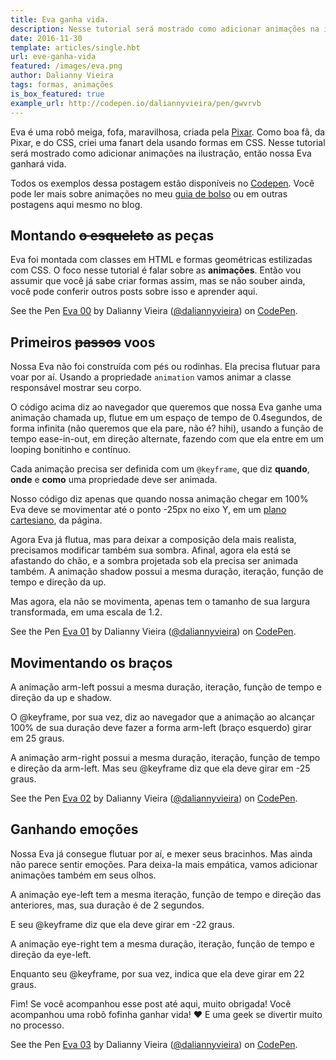 ```yaml
---
title: Eva ganha vida.
description: Nesse tutorial será mostrado como adicionar animações na ilustração, então nossa Eva ganhará vida.
date: 2016-11-30
template: articles/single.hbt
url: eve-ganha-vida
featured: /images/eva.png
author: Dalianny Vieira
tags: formas, animações
is_box_featured: true
example_url: http://codepen.io/daliannyvieira/pen/gwvrvb
---
```


Eva é uma robô meiga, fofa, maravilhosa, criada pela [Pixar](https://pt.wikipedia.org/wiki/WALL%C2%B7E). Como boa fã, da Pixar, e do CSS, criei uma fanart dela usando formas em CSS.
Nesse tutorial será mostrado como adicionar animações na ilustração, então nossa Eva ganhará vida.

Todos os exemplos dessa postagem estão disponíveis no [Codepen](http://codepen.io/collection/XmZvqo/).
Você pode ler mais sobre animações no meu [guia de bolso](https://github.com/daliannyvieira/css-animations-pocket-guide) ou em outras postagens aqui mesmo no blog.

## Montando ~~o esqueleto~~ as peças

Eva foi montada com classes em HTML e formas geométricas estilizadas com CSS. O foco nesse tutorial é falar sobre as **animações**. Então vou assumir que você já sabe criar formas assim, mas se não souber ainda, você pode conferir outros posts sobre isso e aprender aqui.

<p data-height="400" data-theme-id="0" data-slug-hash="amqNZV" data-default-tab="css,result" data-user="daliannyvieira" data-embed-version="2" data-pen-title="Eva 00" class="codepen">See the Pen <a href="http://codepen.io/daliannyvieira/pen/amqNZV/">Eva 00</a> by Dalianny Vieira (<a href="http://codepen.io/daliannyvieira">@daliannyvieira</a>) on <a href="http://codepen.io">CodePen</a>.</p>
<script async src="https://production-assets.codepen.io/assets/embed/ei.js"></script>

## Primeiros ~~passos~~ voos

Nossa Eva não foi construída com pés ou rodinhas. Ela precisa flutuar para voar por aí. Usando a propriedade `animation` vamos animar a classe responsável mostrar seu corpo.

<script src="https://gist.github.com/clovisdasilvaneto/73de6a007ee4ec2311e9ee2406272c6f.js"></script>

O código acima diz ao navegador que queremos que nossa Eva ganhe uma animação chamada up, flutue em um espaço de tempo de 0.4segundos, de forma infinita (não queremos que ela pare, não é? hihi), usando a função de tempo ease-in-out, em direção alternate, fazendo com que ela entre em um looping bonitinho e contínuo.

Cada animação precisa ser definida com um `@keyframe`, que diz **quando**, **onde** e **como** uma propriedade deve ser animada.

<script src="https://gist.github.com/clovisdasilvaneto/e8ad28572d2218d8ab851a6bf7935bf9.js"></script>

Nosso código diz apenas que quando nossa animação chegar em 100% Eva deve se movimentar até o ponto -25px no eixo Y, em um [plano cartesiano](http://brasilescola.uol.com.br/matematica/plano-cartesiano.htm]), da página.  

Agora Eva já flutua, mas para deixar a composição dela mais realista, precisamos modificar também sua sombra. Afinal, agora ela está se afastando do chão, e a sombra projetada sob ela precisa ser animada também. A animação shadow possui a mesma duração, iteração, função de tempo e direção da up.

<script src="https://gist.github.com/clovisdasilvaneto/3111baf8a9456fc542daf78110e04bef.js"></script>

Mas agora, ela não se movimenta, apenas tem o tamanho de sua largura transformada, em uma escala de 1.2.

<script src="https://gist.github.com/clovisdasilvaneto/925726a0eac0fc3a46ddc63dd299ad60.js"></script>

<p data-height="400" data-theme-id="0" data-slug-hash="KgQrNN" data-default-tab="css,result" data-user="daliannyvieira" data-embed-version="2" data-pen-title="Eva 01" class="codepen">See the Pen <a href="http://codepen.io/daliannyvieira/pen/KgQrNN/">Eva 01</a> by Dalianny Vieira (<a href="http://codepen.io/daliannyvieira">@daliannyvieira</a>) on <a href="http://codepen.io">CodePen</a>.</p>
<script async src="https://production-assets.codepen.io/assets/embed/ei.js"></script>

## Movimentando os braços

A animação arm-left possui a mesma duração, iteração, função de tempo e direção da up e shadow.

<script src="https://gist.github.com/clovisdasilvaneto/23b66f0151bb71574103374d74f83255.js"></script>

O @keyframe, por sua vez, diz ao navegador que a animação ao alcançar 100% de sua duração deve fazer a forma arm-left (braço esquerdo) girar em 25 graus.

<script src="https://gist.github.com/clovisdasilvaneto/dd15f0172ee960c8a9cb0d9e92579190.js"></script>

A animação arm-right possui a mesma duração, iteração, função de tempo e direção da arm-left. Mas seu @keyframe diz que ela deve girar em -25 graus.

<script src="https://gist.github.com/clovisdasilvaneto/a3ac2732b92d66c636854c2c880afea2.js"></script>

<p data-height="400" data-theme-id="0" data-slug-hash="EgQykE" data-default-tab="css,result" data-user="daliannyvieira" data-embed-version="2" data-pen-title="Eva 02" class="codepen">See the Pen <a href="http://codepen.io/daliannyvieira/pen/EgQykE/">Eva 02</a> by Dalianny Vieira (<a href="http://codepen.io/daliannyvieira">@daliannyvieira</a>) on <a href="http://codepen.io">CodePen</a>.</p>
<script async src="https://production-assets.codepen.io/assets/embed/ei.js"></script>

## Ganhando emoções

Nossa Eva já consegue flutuar por aí, e mexer seus bracinhos. Mas ainda não parece sentir emoções. Para deixa-la mais empática, vamos adicionar animações também em seus olhos.

A animação eye-left tem a mesma iteração, função de tempo e direção das anteriores, mas, sua duração é de 2 segundos.

<script src="https://gist.github.com/clovisdasilvaneto/f4d90c56f5e2955a17a5cc77bcbb5a3d.js"></script>

E seu @keyframe diz que ela deve girar em -22 graus.

<script src="https://gist.github.com/clovisdasilvaneto/88211b4edf368e8c462017ecc7652830.js"></script>

A animação eye-right tem a mesma duração, iteração, função de tempo e direção da eye-left.

<script src="https://gist.github.com/clovisdasilvaneto/1dbf761439e803d0963ea88bf2d5a62d.js"></script>

Enquanto seu @keyframe, por sua vez, indica que ela deve girar em 22 graus.

<script src="https://gist.github.com/clovisdasilvaneto/d2e427f31754760a548deac3c7f8e7c0.js"></script>

Fim! Se você acompanhou esse post até aqui, muito obrigada!
Você acompanhou uma robô fofinha ganhar vida! ♥ E uma geek se divertir muito no processo.

<p data-height="400" data-theme-id="0" data-slug-hash="gwvrvb" data-default-tab="css,result" data-user="daliannyvieira" data-embed-version="2" data-pen-title="Eva 03" class="codepen">See the Pen <a href="http://codepen.io/daliannyvieira/pen/gwvrvb/">Eva 03</a> by Dalianny Vieira (<a href="http://codepen.io/daliannyvieira">@daliannyvieira</a>) on <a href="http://codepen.io">CodePen</a>.</p>
<script async src="https://production-assets.codepen.io/assets/embed/ei.js"></script>
